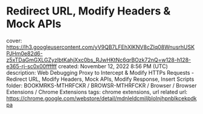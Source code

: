 # Redirect URL, Modify Headers & Mock APIs

cover: https://lh3.googleusercontent.com/yV9QB7LFEhXlKNV8cZIq08WnusrhUSKPJHm0e82d6-z5xTDaGmGXLGZyzlbtKahjXxc0bs_RJwHKtNc6qrBOzk72nQ=w128-h128-e365-rj-sc0x00ffffff
created: November 12, 2022 8:56 PM (UTC)
description: Web Debugging Proxy to Intercept & Modify HTTPs Requests - Redirect URL, Modify Headers, Mock APIs, Modify Response, Insert Scripts
folder: BOOKMRKS-MTHRFCKR / BROWSR-MTHRFCKR / Browser / Browser Extensions / Chrome Extensions
tags: chrome extensions, url related
url: https://chrome.google.com/webstore/detail/mdnleldcmiljblolnjhpnblkcekpdkpa